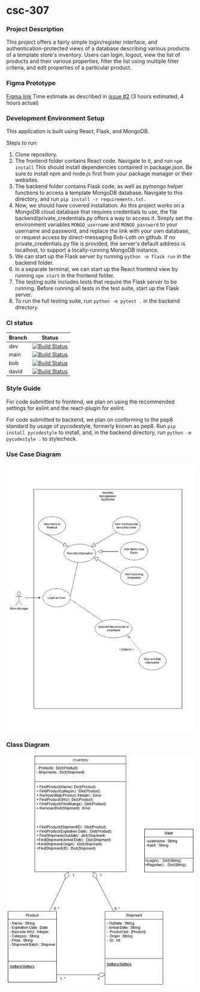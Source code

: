 # csc-307
### Project Description

This project offers a fairly simple login/register interface, and authentication-protected views of a database describing various products of a template store's inventory. Users can login, logout, view the list of products and their various properties, filter the list using multiple filter criteria, and edit properties of a particular product.

### Figma Prototype
[Figma link](https://www.figma.com/file/QQCNWJnSh4qpgdr3v2G1LP/Untitled?node-id=0%3A1) Time estimate as described in [issue #2](https://github.com/Bob-Loth/csc-307/issues/2) (3 hours estimated, 4 hours actual)

### Development Environment Setup

This application is built using React, Flask, and MongoDB. 

Steps to run:
1. Clone repository.
2. The frontend folder contains React code. Navigate to it, and run `npm install` This should install dependencies contained in package.json. Be sure to install npm and node.js first from your package manager or their websites.
3. The backend folder contains Flask code, as well as pymongo helper functions to access a template MongoDB database.
Navigate to this directory, and run `pip install -r requirements.txt.`
4. Now, we should have covered installation. As this project works on a MongoDB cloud database that requires credentials to use, the file backend/private_credentials.py offers a way to access it. Simply set the environment variables `MONGO_username` and `MONGO_password` to your username and password, and replace the link with your own database, or request access by direct-messaging Bob-Loth on github. If no private_credentials.py file is provided, the server's default address is localhost, to support a locally-running MongoDB instance.
5.  We can start up the Flask server by running `python -m flask run` in the backend folder.
6. In a separate terminal, we can start up the React frontend view by running `npm start` in the frontend folder.
7. The testing suite includes tests that require the Flask server to be running. Before running all tests in the test suite, start up the Flask server.
8. To run the full testing suite, run `python -m pytest .` in the backend directory.

### CI status
| Branch | Status |
|---|---|
|dev|[![Build Status](https://travis-ci.com/Bob-Loth/csc-307.svg?branch=dev)](https://travis-ci.com/Bob-Loth/csc-307)|
|main| [![Build Status](https://travis-ci.com/Bob-Loth/csc-307.svg?branch=main)](https://travis-ci.com/Bob-Loth/csc-307)|
|bob|[![Build Status](https://travis-ci.com/Bob-Loth/csc-307.svg?branch=bob)](https://travis-ci.com/Bob-Loth/csc-307)|
|david|[![Build Status](https://travis-ci.com/Bob-Loth/csc-307.svg?branch=david)](https://travis-ci.com/Bob-Loth/csc-307)|

### Style Guide

For code submitted to frontend, we plan on using the recommended settings for eslint and the react-plugin for eslint.

For code submitted to backend, we plan on conforming to the pep8 standard by usage of pycodestyle, formerly known as pep8. 
Run `pip install pycodestyle` to install, and, in the backend directory, run `python -m pycodestyle .` to stylecheck.



### Use Case Diagram
![image](./documentation/Use-Cases(1).png)
### Class Diagram
![image](documentation/UML-Diagram.png)
